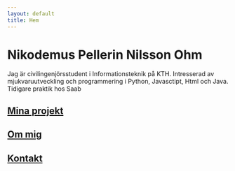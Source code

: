 ```yaml
---
layout: default
title: Hem
---
```


# Nikodemus Pellerin Nilsson Ohm

Jag är civilingenjörsstudent i Informationsteknik på KTH. Intresserad av mjukvaruutveckling och programmering i Python, Javasctipt, Html och Java. Tidigare praktik hos Saab

## [Mina projekt](projects.md)  
## [Om mig](about.md)  
## [Kontakt](contact.md)
